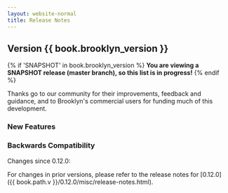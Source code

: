```yaml
---
layout: website-normal
title: Release Notes
---
```


## Version {{ book.brooklyn_version }}

{% if 'SNAPSHOT' in book.brooklyn_version %}
**You are viewing a SNAPSHOT release (master branch), so this list is in progress!**
{% endif %}

Thanks go to our community for their improvements, feedback and guidance, and
to Brooklyn's commercial users for funding much of this development.

### New Features


### Backwards Compatibility

Changes since 0.12.0:


For changes in prior versions, please refer to the release notes for 
[0.12.0]({{ book.path.v }}/0.12.0/misc/release-notes.html).
